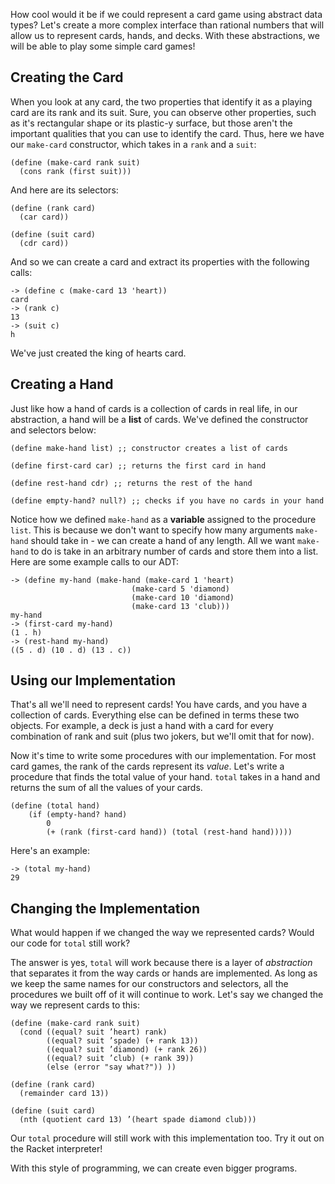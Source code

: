 How cool would it be if we could represent a card game using abstract data types? Let's create a more complex interface than rational numbers that will allow us to represent cards, hands, and decks. With these abstractions, we will be able to play some simple card games!

## Creating the Card

When you look at any card, the two properties that identify it as a playing card are its rank and its suit. Sure, you can observe other properties, such as it's rectangular shape or its plastic-y surface, but those aren't the important qualities that you can use to identify the card. Thus, here we have our `make-card` constructor, which takes in a `rank` and a `suit`:

    (define (make-card rank suit)
      (cons rank (first suit)))

And here are its selectors:

	(define (rank card)
	  (car card))

	(define (suit card)
	  (cdr card))

And so we can create a card and extract its properties with the following calls:

	-> (define c (make-card 13 'heart))
	card
	-> (rank c)
	13
	-> (suit c)
	h

We've just created the king of hearts card.

## Creating a Hand

Just like how a hand of cards is a collection of cards in real life, in our abstraction, a hand will be a **list** of cards. We've defined the constructor and selectors below:

	(define make-hand list) ;; constructor creates a list of cards

	(define first-card car) ;; returns the first card in hand

	(define rest-hand cdr) ;; returns the rest of the hand

	(define empty-hand? null?) ;; checks if you have no cards in your hand

Notice how we defined `make-hand` as a **variable** assigned to the procedure `list`. This is because we don't want to specify how many arguments `make-hand` should take in - we can create a hand of any length. All we want `make-hand` to do is take in an arbitrary number of cards and store them into a list. Here are some example calls to our ADT:

	-> (define my-hand (make-hand (make-card 1 'heart)
							   (make-card 5 'diamond)
							   (make-card 10 'diamond)
							   (make-card 13 'club)))
	my-hand
	-> (first-card my-hand)
	(1 . h)
	-> (rest-hand my-hand)
	((5 . d) (10 . d) (13 . c))

## Using our Implementation

That's all we'll need to represent cards! You have cards, and you have a collection of cards. Everything else can be defined in terms these two objects. For example, a deck is just a hand with a card for every combination of rank and suit (plus two jokers, but we'll omit that for now). 

Now it's time to write some procedures with our implementation. For most card games, the rank of the cards represent its _value_. Let's write a procedure that finds the total value of your hand. `total` takes in a hand and returns the sum of all the values of your cards.

	(define (total hand)
		(if (empty-hand? hand)
			0
			(+ (rank (first-card hand)) (total (rest-hand hand)))))

Here's an example:

	-> (total my-hand)
	29

## Changing the Implementation

What would happen if we changed the way we represented cards? Would our code for `total` still work?

The answer is yes, `total` will work because there is a layer of _abstraction_ that separates it from the way cards or hands are implemented. As long as we keep the same names for our constructors and selectors, all the procedures we built off of it will continue to work. Let's say we changed the way we represent cards to this:

	(define (make-card rank suit)
	  (cond ((equal? suit ’heart) rank)
	        ((equal? suit ’spade) (+ rank 13))
	        ((equal? suit ’diamond) (+ rank 26))
	        ((equal? suit ’club) (+ rank 39))
	        (else (error "say what?")) ))

	(define (rank card)
	  (remainder card 13))

	(define (suit card)
	  (nth (quotient card 13) ’(heart spade diamond club)))

Our `total` procedure will still work with this implementation too. Try it out on the Racket interpreter!

With this style of programming, we can create even bigger programs.